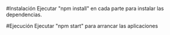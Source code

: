
#Instalación
Ejecutar "npm install" en cada parte para instalar las dependencias.

#Ejecución
Ejecutar "npm start" para arrancar las aplicaciones
